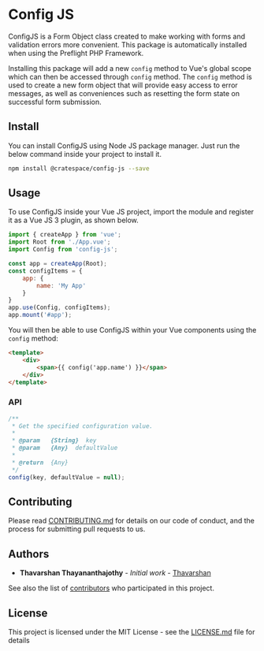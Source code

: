 # Config JS

ConfigJS is a Form Object class created to make working with forms and validation errors more convenient. This package is automatically installed when using the Preflight PHP Framework.

Installing this package will add a new `config` method to Vue's global scope which can then be accessed through `config` method. The `config` method is used to create a new form object that will provide easy access to error messages, as well as conveniences such as resetting the form state on successful form submission.

## Install

You can install ConfigJS using Node JS package manager. Just run the below command inside your project to install it.

```bash
npm install @cratespace/config-js --save
```

## Usage

To use ConfigJS inside your Vue JS project, import the module and register it as a Vue JS 3 plugin, as shown below.

```javascript
import { createApp } from 'vue';
import Root from './App.vue';
import Config from 'config-js';

const app = createApp(Root);
const configItems = {
    app: {
        name: 'My App'
    }
}
app.use(Config, configItems);
app.mount('#app');
```

You will then be able to use ConfigJS within your Vue components using the `config` method:

```html
<template>
    <div>
        <span>{{ config('app.name') }}</span>
    </div>
</template>
```

### API

```javascript
/**
 * Get the specified configuration value.
 *
 * @param   {String}  key
 * @param   {Any}  defaultValue
 *
 * @return  {Any}
 */
config(key, defaultValue = null);
```

## Contributing

Please read [CONTRIBUTING.md](https://github.com/Thavarshan/ConfigJS/blob/main/.github/CONTRIBUTING.md) for details on our code of conduct, and the process for submitting pull requests to us.

## Authors

-   **Thavarshan Thayananthajothy** - _Initial work_ - [Thavarshan](https://github.com/Thavarshan)

See also the list of [contributors](https://github.com/cratespace/config-js/contributors) who participated in this project.

## License

This project is licensed under the MIT License - see the [LICENSE.md](https://github.com/cratespace/config-js/blob/main/LICENSE) file for details
